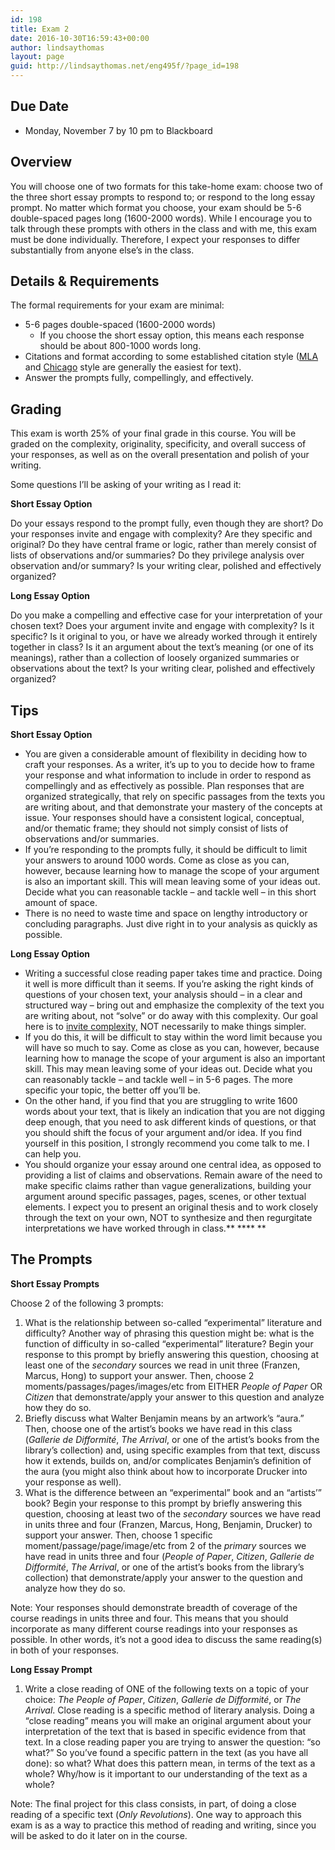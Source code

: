 ```yaml
---
id: 198
title: Exam 2
date: 2016-10-30T16:59:43+00:00
author: lindsaythomas
layout: page
guid: http://lindsaythomas.net/eng495f/?page_id=198
---
```

## Due Date

  * Monday, November 7 by 10 pm to Blackboard

## Overview

You will choose one of two formats for this take-home exam: choose two of the three short essay prompts to respond to; or respond to the long essay prompt. No matter which format you choose, your exam should be 5-6 double-spaced pages long (1600-2000 words). While I encourage you to talk through these prompts with others in the class and with me, this exam must be done individually. Therefore, I expect your responses to differ substantially from anyone else’s in the class.

## Details & Requirements

The formal requirements for your exam are minimal:

  * 5-6 pages double-spaced (1600-2000 words) 
      * If you choose the short essay option, this means each response should be about 800-1000 words long.
  * Citations and format according to some established citation style (<a href="https://owl.english.purdue.edu/owl/resource/747/01/" target="_blank">MLA</a> and <a href="https://owl.english.purdue.edu/owl/resource/717/01/" target="_blank">Chicago</a> style are generally the easiest for text).
  * Answer the prompts fully, compellingly, and effectively.

## Grading

This exam is worth 25% of your final grade in this course. You will be graded on the complexity, originality, specificity, and overall success of your responses, as well as on the overall presentation and polish of your writing.

Some questions I’ll be asking of your writing as I read it:

**Short Essay Option**

Do your essays respond to the prompt fully, even though they are short? Do your responses invite and engage with complexity? Are they specific and original? Do they have central frame or logic, rather than merely consist of lists of observations and/or summaries? Do they privilege analysis over observation and/or summary? Is your writing clear, polished and effectively organized?

**Long Essay Option**

Do you make a compelling and effective case for your interpretation of your chosen text? Does your argument invite and engage with complexity? Is it specific? Is it original to you, or have we already worked through it entirely together in class? Is it an argument about the text’s meaning (or one of its meanings), rather than a collection of loosely organized summaries or observations about the text? Is your writing clear, polished and effectively organized?

## Tips

**Short Essay Option**

  * You are given a considerable amount of flexibility in deciding how to craft your responses. As a writer, it’s up to you to decide how to frame your response and what information to include in order to respond as compellingly and as effectively as possible. Plan responses that are organized strategically, that rely on specific passages from the texts you are writing about, and that demonstrate your mastery of the concepts at issue. Your responses should have a consistent logical, conceptual, and/or thematic frame; they should not simply consist of lists of observations and/or summaries.
  * If you’re responding to the prompts fully, it should be difficult to limit your answers to around 1000 words. Come as close as you can, however, because learning how to manage the scope of your argument is also an important skill. This will mean leaving some of your ideas out. Decide what you can reasonable tackle – and tackle well – in this short amount of space.
  * There is no need to waste time and space on lengthy introductory or concluding paragraphs. Just dive right in to your analysis as quickly as possible.

**Long Essay Option**

  * Writing a successful close reading paper takes time and practice. Doing it well is more difficult than it seems. If you’re asking the right kinds of questions of your chosen text, your analysis should – in a clear and structured way – bring out and emphasize the complexity of the text you are writing about, not “solve” or do away with this complexity. Our goal here is to <u>invite complexity,</u> NOT necessarily to make things simpler.
  * If you do this, it will be difficult to stay within the word limit because you will have so much to say. Come as close as you can, however, because learning how to manage the scope of your argument is also an important skill. This may mean leaving some of your ideas out. Decide what you can reasonably tackle – and tackle well – in 5-6 pages. The more specific your topic, the better off you’ll be.
  * On the other hand, if you find that you are struggling to write 1600 words about your text, that is likely an indication that you are not digging deep enough, that you need to ask different kinds of questions, or that you should shift the focus of your argument and/or idea. If you find yourself in this position, I strongly recommend you come talk to me. I can help you.
  * You should organize your essay around one central idea, as opposed to providing a list of claims and observations. Remain aware of the need to make specific claims rather than vague generalizations, building your argument around specific passages, pages, scenes, or other textual elements. I expect you to present an original thesis and to work closely through the text on your own, NOT to synthesize and then regurgitate interpretations we have worked through in class.** **** **

## The Prompts

**Short Essay Prompts**

Choose 2 of the following 3 prompts:

  1. What is the relationship between so-called “experimental” literature and difficulty? Another way of phrasing this question might be: what is the function of difficulty in so-called “experimental” literature? Begin your response to this prompt by briefly answering this question, choosing at least one of the _secondary_ sources we read in unit three (Franzen, Marcus, Hong) to support your answer. Then, choose 2 moments/passages/pages/images/etc from EITHER _People of Paper_ OR _Citizen_ that demonstrate/apply your answer to this question and analyze how they do so.
  2. Briefly discuss what Walter Benjamin means by an artwork’s “aura.” Then, choose one of the artist’s books we have read in this class (_Gallerie de Difformité_, _The Arrival_, or one of the artist’s books from the library’s collection) and, using specific examples from that text, discuss how it extends, builds on, and/or complicates Benjamin’s definition of the aura (you might also think about how to incorporate Drucker into your response as well).
  3. What is the difference between an “experimental” book and an “artists’” book? Begin your response to this prompt by briefly answering this question, choosing at least two of the _secondary_ sources we have read in units three and four (Franzen, Marcus, Hong, Benjamin, Drucker) to support your answer. Then, choose 1 specific moment/passage/page/image/etc from 2 of the _primary_ sources we have read in units three and four (_People of Paper_, _Citizen_, _Gallerie de Difformité_, _The Arrival_, or one of the artist’s books from the library’s collection) that demonstrate/apply your answer to the question and analyze how they do so.

Note: Your responses should demonstrate breadth of coverage of the course readings in units three and four. This means that you should incorporate as many different course readings into your responses as possible. In other words, it’s not a good idea to discuss the same reading(s) in both of your responses.

**Long Essay Prompt**

  1. Write a close reading of ONE of the following texts on a topic of your choice: _The People of Paper_, _Citizen_, _Gallerie de Difformité_, or _The Arrival_. Close reading is a specific method of literary analysis. Doing a “close reading” means you will make an original argument about your interpretation of the text that is based in specific evidence from that text. In a close reading paper you are trying to answer the question: “so what?” So you’ve found a specific pattern in the text (as you have all done): so what? What does this pattern mean, in terms of the text as a whole? Why/how is it important to our understanding of the text as a whole?

Note: The final project for this class consists, in part, of doing a close reading of a specific text (_Only Revolutions_). One way to approach this exam is as a way to practice this method of reading and writing, since you will be asked to do it later on in the course.